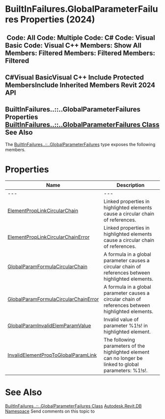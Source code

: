 # BuiltInFailures.GlobalParameterFailures Properties (2024)

﻿
 Code: All Code: Multiple Code: C# Code: Visual Basic Code: Visual C++  Members: Show All Members: Filtered Members: Filtered Members: Filtered   
---  
C#Visual BasicVisual C++
Include Protected MembersInclude Inherited Members
Revit 2024 API  
---  
BuiltInFailures..::..GlobalParameterFailures Properties  
[BuiltInFailures..::..GlobalParameterFailures Class](cec94606-b16a-6f27-72e9-67aaa416f987.md "BuiltInFailures.GlobalParameterFailures Class") See Also  
---  
The [BuiltInFailures..::..GlobalParameterFailures](cec94606-b16a-6f27-72e9-67aaa416f987.md "BuiltInFailures.GlobalParameterFailures Class") type exposes the following members.
# Properties
| Name | Description |
| --- | --- |
| --- | --- | --- |
| [ElementPropLinkCircularChain](aafedd2e-5c01-7598-8b6c-4806929eaef9.md "ElementPropLinkCircularChain Property") | Linked properties in highlighted elements cause a circular chain of references. |
| [ElementPropLinkCircularChainError](37f10154-6541-6219-7b1e-c01812233f14.md "ElementPropLinkCircularChainError Property") | Linked properties in highlighted elements cause a circular chain of references. |
| [GlobalParamFormulaCircularChain](ea239989-58bc-05dd-eeb7-467049418534.md "GlobalParamFormulaCircularChain Property") | A formula in a global parameter causes a circular chain of references between highlighted elements. |
| [GlobalParamFormulaCircularChainError](0f949cd0-c987-8fa6-5ed2-74d44de3fddb.md "GlobalParamFormulaCircularChainError Property") | A formula in a global parameter causes a circular chain of references between highlighted elements. |
| [GlobalParamInvalidElemParamValue](acf86ff5-b79e-56a7-73c1-c1449a0bd2c5.md "GlobalParamInvalidElemParamValue Property") | Invalid value of parameter %1!s! in highlighted element. |
| [InvalidElementPropToGlobalParamLink](f75d9b2b-f31d-1841-19e4-09cf4b60ff90.md "InvalidElementPropToGlobalParamLink Property") | The following parameters of the highlighted element can no longer be linked to global parameters: %1!s!. |

# See Also
[BuiltInFailures..::..GlobalParameterFailures Class](cec94606-b16a-6f27-72e9-67aaa416f987.md "BuiltInFailures.GlobalParameterFailures Class")
[Autodesk.Revit.DB Namespace](87546ba7-461b-c646-cbb1-2cb8f5bff8b2.md "Autodesk.Revit.DB Namespace")
Send comments on this topic to 